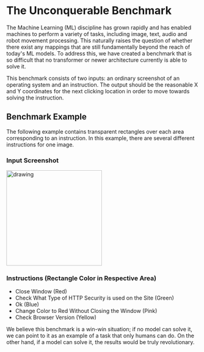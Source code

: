 # The Unconquerable Benchmark

The Machine Learning (ML) discipline has grown rapidly and has enabled machines to perform a variety of tasks, including image, text, audio and robot movement processing. This naturally raises the question of whether there exist any mappings that are still fundamentally beyond the reach of today's ML models. To address this, we have created a benchmark that is so difficult that no transformer or newer architecture currently is able to solve it. 

This benchmark consists of two inputs: an ordinary screenshot of an operating system and an instruction. The output should be the reasonable X and Y coordinates for the next clicking location in order to move towards solving the instruction.

## Benchmark Example

The following example contains transparent rectangles over each area corresponding to an instruction. In this example, there are several different instructions for one image.

### Input Screenshot
<img src="https://i.imgur.com/l5sQcJF.png" alt="drawing" width="250"/>

### Instructions (Rectangle Color in Respective Area)
* Close Window (Red)
* Check What Type of HTTP Security is used on the Site (Green)
* Ok (Blue)
* Change Color to Red Without Closing the Window (Pink)
* Check Browser Version (Yellow)

We believe this benchmark is a win-win situation; if no model can solve it, we can point to it as an example of a task that only humans can do. On the other hand, if a model can solve it, the results would be truly revolutionary.
